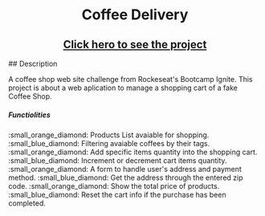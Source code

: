 <div align="center">
<h1>Coffee Delivery</h1>
 <h2><a href='https://coffee-delivery-jet.vercel.app/'>Click hero to see the project</a></h2>
</div>

<div align="left">     
## Description

A coffee shop web site challenge from Rockeseat's Bootcamp Ignite.
This project is about a web aplication to manage a shopping cart of a fake Coffee Shop.

<h5>Functiolities</h5>
:small_orange_diamond: Products List avaiable for shopping.
:small_blue_diamond: Filtering avaiable coffees by their tags.
:small_orange_diamond: Add specific items quantity into the shopping cart.
:small_blue_diamond: Increment or decrement cart items quantity.
:small_orange_diamond: A form to handle user's address and payment method.
:small_blue_diamond: Get the address through the entered zip code.
:small_orange_diamond: Show the total price of products.
:small_blue_diamond: Reset the cart info if the purchase has been completed.
 
</div>

